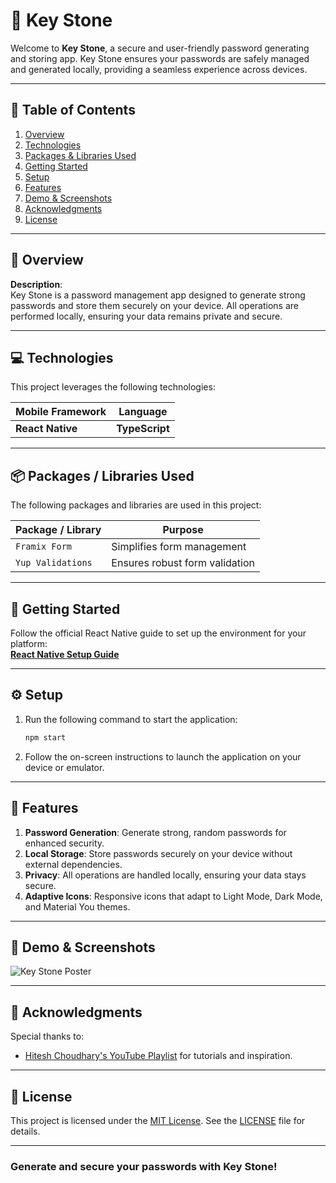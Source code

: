 # 🔐 Key Stone

Welcome to **Key Stone**, a secure and user-friendly password generating and storing app. Key Stone ensures your passwords are safely managed and generated locally, providing a seamless experience across devices.

---

## 📑 Table of Contents

1. [Overview](#-overview)
2. [Technologies](#-technologies)
3. [Packages & Libraries Used](#-packages--libraries-used)
4. [Getting Started](#-getting-started)
5. [Setup](#-setup)
6. [Features](#-features)
7. [Demo & Screenshots](#-demo--screenshots)
8. [Acknowledgments](#-acknowledgments)
9. [License](#-license)

---

## 🌟 Overview

**Description**:  
Key Stone is a password management app designed to generate strong passwords and store them securely on your device. All operations are performed locally, ensuring your data remains private and secure.

---

## 💻 Technologies

This project leverages the following technologies:

| Mobile Framework | Language       |
| ---------------- | -------------- |
| **React Native** | **TypeScript** |

---

## 📦 Packages / Libraries Used

The following packages and libraries are used in this project:

| Package / Library | Purpose                        |
| ----------------- | ------------------------------ |
| `Framix Form`     | Simplifies form management     |
| `Yup Validations` | Ensures robust form validation |

---

## 🚀 Getting Started

Follow the official React Native guide to set up the environment for your platform:  
**[React Native Setup Guide](https://reactnative.dev/docs/environment-setup)**

---

## ⚙️ Setup

1. Run the following command to start the application:
   ```bash
   npm start
   ```
2. Follow the on-screen instructions to launch the application on your device or emulator.

---

## 🎯 Features

1. **Password Generation**: Generate strong, random passwords for enhanced security.
2. **Local Storage**: Store passwords securely on your device without external dependencies.
3. **Privacy**: All operations are handled locally, ensuring your data stays secure.
4. **Adaptive Icons**: Responsive icons that adapt to Light Mode, Dark Mode, and Material You themes.

---

## 🔗 Demo & Screenshots

![Key Stone Poster](Key-Stone-Poster.png)

---

## 🙏 Acknowledgments

Special thanks to:

- [Hitesh Choudhary's YouTube Playlist](https://youtube.com/playlist?list=PLRAV69dS1uWSjBBJ-egNNOd4mdblt1P4c&si=q0Gol_MHZCh16oWU) for tutorials and inspiration.

---

## 📜 License

This project is licensed under the [MIT License](LICENSE). See the [LICENSE](LICENSE) file for details.

---

### Generate and secure your passwords with **Key Stone**!
